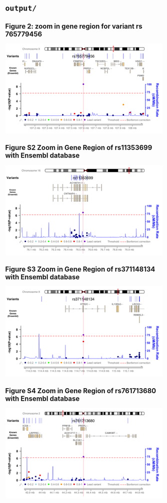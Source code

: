 # `output/`

## Figure 2: zoom in gene region for variant rs 765779456

![Alt text](https://github.com/thehung92/gene-region-visualize/blob/main/output/variant_1.chrX_107597826.png)


## Figure S2 Zoom in Gene Region of rs11353699 with Ensembl database

![Alt text](https://github.com/thehung92/gene-region-visualize/blob/main/output/variant_2.chr16_76521118.png)

## Figure S3 Zoom in Gene Region of rs371148134 with Ensembl database

![Alt text](https://github.com/thehung92/gene-region-visualize/blob/main/output/variant_3.chrX_114731270.png)

## Figure S4 Zoom in Gene Region of rs761713680 with Ensembl database

![Alt text](https://github.com/thehung92/gene-region-visualize/blob/main/output/variant_4.chr2_44339365.png)


